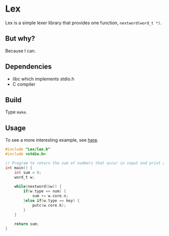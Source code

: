 # Lex

Lex is a simple lexer library that provides one function, `nextword(word_t *)`.

## But why?

Because I can.

## Dependencies

- libc which implements stdio.h
- C compiler

## Build

Type `make`.

## Usage

To see a more interesting example, see [here](https://github.com/nmke-de/rpn).

```C
#include "Lex/lex.h"
#include <stdio.h>

// Program to return the sum of numbers that occur in input and print any other occuring character.
int main() {
	int sum = 0;
	word_t w;
	
	while(nextword(&w)) {
		if(w.type == num) {
			sum += w.core.n;
		}else if(w.type == key) {
			putc(w.core.k);
		}
	}
	
	return sum;
}
```
